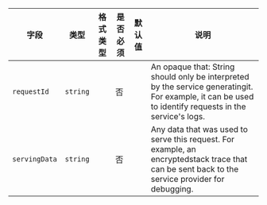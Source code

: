 | 字段 | 类型 | 格式类型 | 是否必须 | 默认值 | 说明 |
|---|---|---|---|---|---|
| `requestId` | `string` |  | 否 |  | An opaque that: String  should only be interpreted by the service generatingit. For example, it can be used to identify requests in the service's logs. |
| `servingData` | `string` |  | 否 |  | Any data that was used to serve this request. For example, an encryptedstack trace that can be sent back to the service provider for debugging. |
